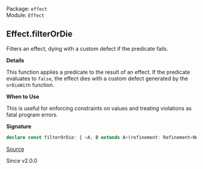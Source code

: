Package: `effect`<br />
Module: `Effect`<br />

## Effect.filterOrDie

Filters an effect, dying with a custom defect if the predicate fails.

**Details**

This function applies a predicate to the result of an effect. If the
predicate evaluates to `false`, the effect dies with a custom defect
generated by the `orDieWith` function.

**When to Use**

This is useful for enforcing constraints on values and treating violations as
fatal program errors.

**Signature**

```ts
declare const filterOrDie: { <A, B extends A>(refinement: Refinement<NoInfer<A>, B>, orDieWith: (a: EqualsWith<A, B, A, Exclude<A, B>>) => unknown): <E, R>(self: Effect<A, E, R>) => Effect<B, E, R>; <A>(predicate: Predicate<NoInfer<A>>, orDieWith: (a: NoInfer<A>) => unknown): <E, R>(self: Effect<A, E, R>) => Effect<A, E, R>; <A, E, R, B extends A>(self: Effect<A, E, R>, refinement: Refinement<A, B>, orDieWith: (a: EqualsWith<A, B, A, Exclude<A, B>>) => unknown): Effect<B, E, R>; <A, E, R>(self: Effect<A, E, R>, predicate: Predicate<A>, orDieWith: (a: A) => unknown): Effect<A, E, R>; }
```

[Source](https://github.com/Effect-TS/effect/tree/main/packages/effect/src/Effect.ts#L8352)

Since v2.0.0